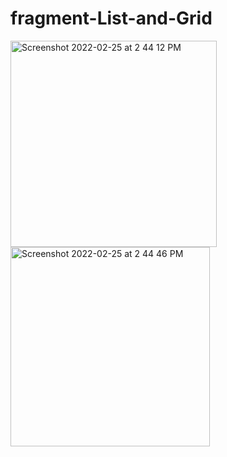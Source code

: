 # fragment-List-and-Grid

<img width="330" alt="Screenshot 2022-02-25 at 2 44 12 PM" src="https://user-images.githubusercontent.com/80473048/155688503-ad861e3f-3c88-4513-a559-b804a44233cf.png">
<img width="319" alt="Screenshot 2022-02-25 at 2 44 46 PM" src="https://user-images.githubusercontent.com/80473048/155688586-4f827bff-7e37-4555-8bd1-e3f9ce9a52d5.png">
